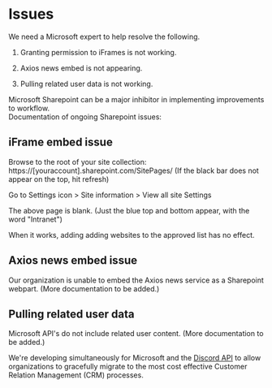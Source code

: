 # Issues

We need a Microsoft expert to help resolve the following.

1. Granting permission to iFrames is not working.

2. Axios news embed is not appearing.

3. Pulling related user data is not working.

Microsoft Sharepoint can be a major inhibitor in implementing improvements to workflow.  
Documentation of ongoing Sharepoint issues:

## iFrame embed issue

Browse to the root of your site collection:
https://[youraccount].sharepoint.com/SitePages/
(If the black bar does not appear on the top, hit refresh)

Go to Settings icon > Site information > View all site Settings

The above page is blank. 
(Just the blue top and bottom appear, with the word "Intranet")

When it works, adding adding websites to the approved list has no effect.


## Axios news embed issue

Our organization is unable to embed the Axios news service as a Sharepoint webpart. (More documentation to be added.)


## Pulling related user data

Microsoft API's do not include related user content. (More documentation to be added.)

We're developing simultaneously for Microsoft and the [Discord API](https://discord.com/developers/docs/intro) to allow organizations to gracefully migrate to the most cost effective Customer Relation Management (CRM) processes.